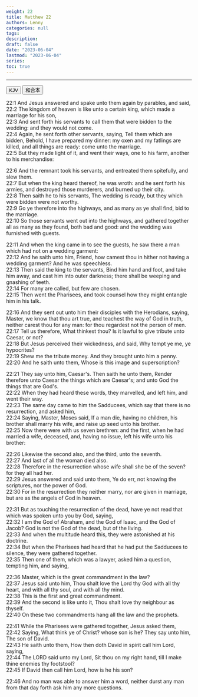 ```yaml
---
weight: 22
title: Matthew 22
authors: Lenny
categories: null
tags: 
description: 
draft: false
date: "2023-06-04"
lastmod: "2023-06-04"
series:
toc: true
---
```



<!--more-->
---

<!-- Tab links -->

<div class="tab">
  <button class="tablinks active" onclick="tablabel(event, 'english')">KJV</button>
  <button class="tablinks" onclick="tablabel(event, 'chinese')">和合本</button>
</div>

<!-- Tab content -->
<div id="english" class="tabcontent" style="display:block">

22:1 And Jesus answered and spake unto them again by parables, and said,  
22:2 The kingdom of heaven is like unto a certain king, which made a marriage for his son,  
22:3 And sent forth his servants to call them that were bidden to the wedding: and they would not come.  
22:4 Again, he sent forth other servants, saying, Tell them which are bidden, Behold, I have prepared my dinner: my oxen and my fatlings are killed, and all things are ready: come unto the marriage.  
22:5 But they made light of it, and went their ways, one to his farm, another to his merchandise:  

22:6 And the remnant took his servants, and entreated them spitefully, and slew them.  
22:7 But when the king heard thereof, he was wroth: and he sent forth his armies, and destroyed those murderers, and burned up their city.  
22:8 Then saith he to his servants, The wedding is ready, but they which were bidden were not worthy.  
22:9 Go ye therefore into the highways, and as many as ye shall find, bid to the marriage.  
22:10 So those servants went out into the highways, and gathered together all as many as they found, both bad and good: and the wedding was furnished with guests.  

22:11 And when the king came in to see the guests, he saw there a man which had not on a wedding garment:  
22:12 And he saith unto him, Friend, how camest thou in hither not having a wedding garment? And he was speechless.  
22:13 Then said the king to the servants, Bind him hand and foot, and take him away, and cast him into outer darkness; there shall be weeping and gnashing of teeth.  
22:14 For many are called, but few are chosen.  
22:15 Then went the Pharisees, and took counsel how they might entangle him in his talk.  

22:16 And they sent out unto him their disciples with the Herodians, saying, Master, we know that thou art true, and teachest the way of God in truth, neither carest thou for any man: for thou regardest not the person of men.  
22:17 Tell us therefore, What thinkest thou? Is it lawful to give tribute unto Caesar, or not?  
22:18 But Jesus perceived their wickedness, and said, Why tempt ye me, ye hypocrites?  
22:19 Shew me the tribute money. And they brought unto him a penny.  
22:20 And he saith unto them, Whose is this image and superscription?  

22:21 They say unto him, Caesar's. Then saith he unto them, Render therefore unto Caesar the things which are Caesar's; and unto God the things that are God's.  
22:22 When they had heard these words, they marvelled, and left him, and went their way.  
22:23 The same day came to him the Sadducees, which say that there is no resurrection, and asked him,  
22:24 Saying, Master, Moses said, If a man die, having no children, his brother shall marry his wife, and raise up seed unto his brother.  
22:25 Now there were with us seven brethren: and the first, when he had married a wife, deceased, and, having no issue, left his wife unto his brother:  

22:26 Likewise the second also, and the third, unto the seventh.  
22:27 And last of all the woman died also.  
22:28 Therefore in the resurrection whose wife shall she be of the seven? for they all had her.  
22:29 Jesus answered and said unto them, Ye do err, not knowing the scriptures, nor the power of God.  
22:30 For in the resurrection they neither marry, nor are given in marriage, but are as the angels of God in heaven.  

22:31 But as touching the resurrection of the dead, have ye not read that which was spoken unto you by God, saying,  
22:32 I am the God of Abraham, and the God of Isaac, and the God of Jacob? God is not the God of the dead, but of the living.  
22:33 And when the multitude heard this, they were astonished at his doctrine.  
22:34 But when the Pharisees had heard that he had put the Sadducees to silence, they were gathered together.  
22:35 Then one of them, which was a lawyer, asked him a question, tempting him, and saying,  

22:36 Master, which is the great commandment in the law?  
22:37 Jesus said unto him, Thou shalt love the Lord thy God with all thy heart, and with all thy soul, and with all thy mind.  
22:38 This is the first and great commandment.  
22:39 And the second is like unto it, Thou shalt love thy neighbour as thyself.  
22:40 On these two commandments hang all the law and the prophets.  

22:41 While the Pharisees were gathered together, Jesus asked them,  
22:42 Saying, What think ye of Christ? whose son is he? They say unto him, The son of David.  
22:43 He saith unto them, How then doth David in spirit call him Lord, saying,  
22:44 The LORD said unto my Lord, Sit thou on my right hand, till I make thine enemies thy footstool?  
22:45 If David then call him Lord, how is he his son?  

22:46 And no man was able to answer him a word, neither durst any man from that day forth ask him any more questions.  

</div>


<div id="chinese" class="tabcontent">

</div>